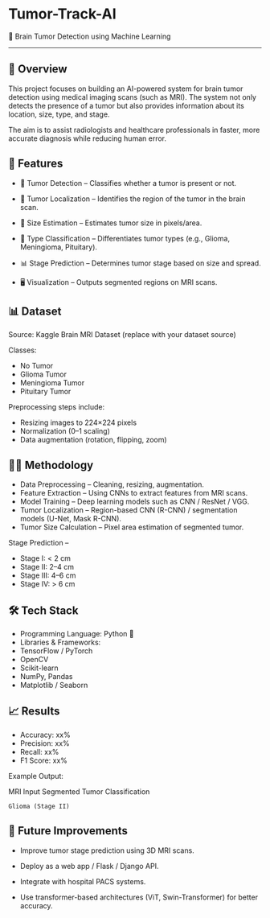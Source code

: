 # Tumor-Track-AI
 🧠 Brain Tumor Detection using Machine Learning

 ---
 
## 📌 Overview

This project focuses on building an AI-powered system for brain tumor detection using medical imaging scans (such as MRI).
The system not only detects the presence of a tumor but also provides information about its location, size, type, and stage.

The aim is to assist radiologists and healthcare professionals in faster, more accurate diagnosis while reducing human error.

## 🚀 Features

- 🩻 Tumor Detection – Classifies whether a tumor is present or not.

- 🎯 Tumor Localization – Identifies the region of the tumor in the brain scan.

- 📏 Size Estimation – Estimates tumor size in pixels/area.

- 🧬 Type Classification – Differentiates tumor types (e.g., Glioma, Meningioma, Pituitary).

- 📊 Stage Prediction – Determines tumor stage based on size and spread.

- 🖥️ Visualization – Outputs segmented regions on MRI scans.

## 📊 Dataset

Source: Kaggle Brain MRI Dataset
 (replace with your dataset source)

Classes:
- No Tumor
- Glioma Tumor
- Meningioma Tumor
- Pituitary Tumor

Preprocessing steps include:
- Resizing images to 224×224 pixels
- Normalization (0–1 scaling)
- Data augmentation (rotation, flipping, zoom)

## 🧑‍💻 Methodology

- Data Preprocessing – Cleaning, resizing, augmentation.
- Feature Extraction – Using CNNs to extract features from MRI scans.
- Model Training – Deep learning models such as CNN / ResNet / VGG.
- Tumor Localization – Region-based CNN (R-CNN) / segmentation models (U-Net, Mask R-CNN).
- Tumor Size Calculation – Pixel area estimation of segmented tumor.

Stage Prediction –
- Stage I: < 2 cm
- Stage II: 2–4 cm
- Stage III: 4–6 cm
- Stage IV: > 6 cm

## 🛠️ Tech Stack

- Programming Language: Python 🐍
- Libraries & Frameworks:
- TensorFlow / PyTorch
- OpenCV
- Scikit-learn
- NumPy, Pandas
- Matplotlib / Seaborn

## 📈 Results

- Accuracy: xx%
- Precision: xx%
- Recall: xx%
- F1 Score: xx%

Example Output:

MRI Input	Segmented Tumor	Classification

	
	Glioma (Stage II)


## 📌 Future Improvements

- Improve tumor stage prediction using 3D MRI scans.

- Deploy as a web app / Flask / Django API.

- Integrate with hospital PACS systems.

- Use transformer-based architectures (ViT, Swin-Transformer) for better accuracy.
